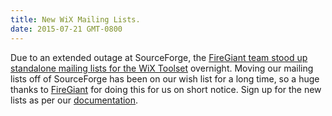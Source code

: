 ```yaml
---
title: New WiX Mailing Lists.
date: 2015-07-21 GMT-0800
---
```


Due to an extended outage at SourceForge, the <a href="https://www.firegiant.com/blog/2015/7/21/new-wix-mailing-lists/">FireGiant team stood up standalone mailing lists for the WiX Toolset</a> overnight. Moving our mailing lists off of SourceForge has been on our wish list for a long time, so a huge thanks to <a href="https://www.firegiant.com/">FireGiant</a> for doing this for us on short notice. Sign up for the new lists as per our <a href="http://wixtoolset.org/documentation/mailinglist/">documentation</a>. 
